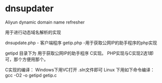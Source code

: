 # dnsupdater
Aliyun dynamic domain name refresher

用于进行动态域名解析的实现

dnsupdate.php - 客户端程序
getip.php -用于获取公网IP的助手程序的php实现

getipd 目录下为 用于获取公网IP的助手程序 C实现。
PHP实现与C实现2选1即可，那个方便用那个。

C实现的编译：
Windows下用VC打开 .sln文件即可
Linux 下用如下命令编译：
gcc -O2 -o getipd getip.c 

